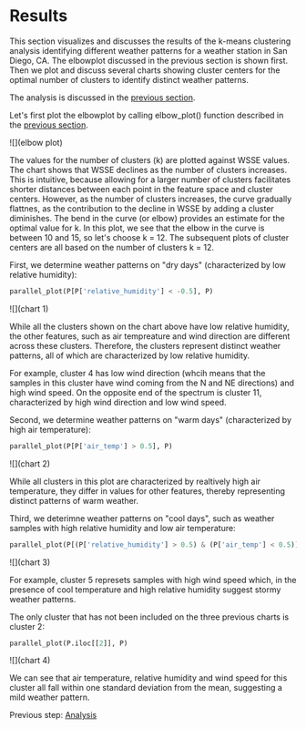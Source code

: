 # Results
This section visualizes and discusses the results of the k-means clustering analysis identifying different weather patterns for a weather station in San Diego, CA. The elbowplot discussed in the previous section is shown first.  Then we plot and discuss several charts showing cluster centers for the optimal number of clusters to identify distinct weather patterns.

The analysis is discussed in the [previous section](https://eagronin.github.io/weather-clustering-spark-analyze/).

Let's first plot the elbowplot by calling elbow_plot() function described in the [previous section](https://eagronin.github.io/weather-clustering-spark-analyze/).

![](elbow plot)

The values for the number of clusters (k) are plotted against WSSE values.  The chart shows that WSSE declines as the number of clusters increases.  This is intuitive, because allowing for a larger number of clusters facilitates shorter distances between each point in the feature space and cluster centers.  However, as the number of clusters increases, the curve gradually flattnes, as the contribution to the decline in WSSE by adding a cluster diminishes. The bend in the curve (or elbow) provides an estimate for the optimal value for k.  In this plot, we see that the elbow in the curve is between 10 and 15, so let's choose k = 12. The subsequent plots of cluster centers are all based on the number of clusters k = 12.

First, we determine weather patterns on "dry days" (characterized by low relative humidity):

```python
parallel_plot(P[P['relative_humidity'] < -0.5], P)
```

![](chart 1)

While all the clusters shown on the chart above have low relative humidity, the other features, such as air tempreature and wind direction are different across these clusters.  Therefore, the clusters represent distinct weather patterns, all of which are characterized by low relative humidity.

For example, cluster 4 has low wind direction (whcih means that the samples in this cluster have wind coming from the N and NE directions) and high wind speed.  On the opposite end of the spectrum is cluster 11, characterized by high wind direction and low wind speed.

Second, we determine weather patterns on "warm days" (characterized by high air temperature): 

```python
parallel_plot(P[P['air_temp'] > 0.5], P)
```

![](chart 2)

While all clusters in this plot are characterized by realtively high air temperature, they differ in values for other features, thereby representing distinct patterns of warm weather.  

Third, we deterimne weather patterns on "cool days", such as weather samples with high relative humidity and low air temperature:

```python
parallel_plot(P[(P['relative_humidity'] > 0.5) & (P['air_temp'] < 0.5)], P)
```

![](chart 3)

For example, cluster 5 represets samples with high wind speed which, in the presence of cool temperature and high relative humidity suggest stormy weather patterns.

The only cluster that has not been included on the three previous charts is cluster 2:

```python
parallel_plot(P.iloc[[2]], P)
```

![](chart 4)

We can see that air temperature, relative humidity and wind speed for this cluster all fall within one standard deviation from the mean, suggesting a mild weather pattern.

Previous step: [Analysis](https://eagronin.github.io/weather-clustering-spark-analyze/)

